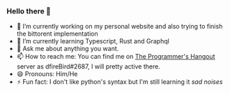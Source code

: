 ### Hello there 👋

- 🔭 I’m currently working on my personal website and also trying to finish the bittorent implementation
- 🌱 I’m currently learning Typescript, Rust and Graphql
- 💬 Ask me about anything you want.
- 📫 How to reach me: You can find me on [The Programmer's Hangout](https://discord.gg/programming) server as dfireBird#2687, I will pretty active there.
- 😄 Pronouns: Him/He
- ⚡ Fun fact: I don't like python's syntax but I'm still learning it *sad noises*
